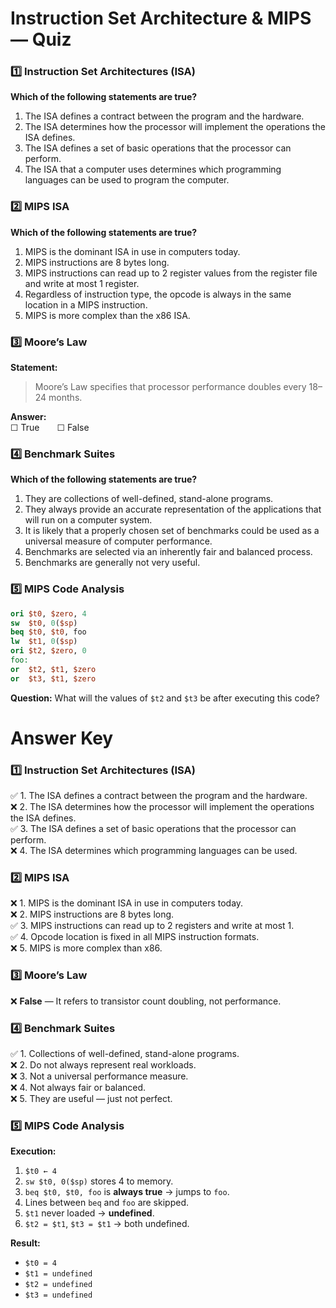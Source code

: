 # Instruction Set Architecture & MIPS — Quiz


### 1️⃣ Instruction Set Architectures (ISA)

**Which of the following statements are true?**

1. The ISA defines a contract between the program and the hardware.  
2. The ISA determines how the processor will implement the operations the ISA defines.  
3. The ISA defines a set of basic operations that the processor can perform.  
4. The ISA that a computer uses determines which programming languages can be used to program the computer.  


### 2️⃣ MIPS ISA

**Which of the following statements are true?**

1. MIPS is the dominant ISA in use in computers today.  
2. MIPS instructions are 8 bytes long.  
3. MIPS instructions can read up to 2 register values from the register file and write at most 1 register.  
4. Regardless of instruction type, the opcode is always in the same location in a MIPS instruction.  
5. MIPS is more complex than the x86 ISA.  



### 3️⃣ Moore’s Law

**Statement:**  
> Moore’s Law specifies that processor performance doubles every 18–24 months.

**Answer:**  
☐ True  ☐ False  


### 4️⃣ Benchmark Suites

**Which of the following statements are true?**

1. They are collections of well-defined, stand-alone programs.  
2. They always provide an accurate representation of the applications that will run on a computer system.  
3. It is likely that a properly chosen set of benchmarks could be used as a universal measure of computer performance.  
4. Benchmarks are selected via an inherently fair and balanced process.  
5. Benchmarks are generally not very useful.  


### 5️⃣ MIPS Code Analysis

```mips
ori $t0, $zero, 4
sw  $t0, 0($sp)
beq $t0, $t0, foo
lw  $t1, 0($sp)
ori $t2, $zero, 0
foo:
or  $t2, $t1, $zero
or  $t3, $t1, $zero
````

**Question:**
What will the values of `$t2` and `$t3` be after executing this code?



<div class="page-break"></div>

# Answer Key


### 1️⃣ Instruction Set Architectures (ISA)

✅ 1. The ISA defines a contract between the program and the hardware.  
❌ 2. The ISA determines how the processor will implement the operations the ISA defines.  
✅ 3. The ISA defines a set of basic operations that the processor can perform.  
❌ 4. The ISA determines which programming languages can be used.  


### 2️⃣ MIPS ISA

❌ 1. MIPS is the dominant ISA in use in computers today.  
❌ 2. MIPS instructions are 8 bytes long.  
✅ 3. MIPS instructions can read up to 2 registers and write at most 1.  
✅ 4. Opcode location is fixed in all MIPS instruction formats.  
❌ 5. MIPS is more complex than x86.  


### 3️⃣ Moore’s Law

❌ **False** — It refers to transistor count doubling, not performance.


### 4️⃣ Benchmark Suites

✅ 1. Collections of well-defined, stand-alone programs.  
❌ 2. Do not always represent real workloads.  
❌ 3. Not a universal performance measure.  
❌ 4. Not always fair or balanced.  
❌ 5. They are useful — just not perfect.  


### 5️⃣ MIPS Code Analysis

**Execution:**

1. `$t0 ← 4`
2. `sw $t0, 0($sp)` stores 4 to memory.
3. `beq $t0, $t0, foo` is **always true** → jumps to `foo`.
4. Lines between `beq` and `foo` are skipped.
5. `$t1` never loaded → **undefined**.
6. `$t2 = $t1`, `$t3 = $t1` → both undefined.

**Result:**

* `$t0 = 4`
* `$t1 = undefined`
* `$t2 = undefined`
* `$t3 = undefined`

